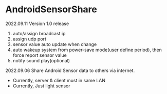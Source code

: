 # AndroidSensorShare

2022.09.11
Version 1.0 release
1. auto/assign broadcast ip
2. assign udp port
3. sensor value auto update when change
4. auto wakeup system from power-save mode(user define period), then force report sensor value
5. notify sound play(optional)


2022.09.06
Share Android Sensor data to others via internet.
* Currently, server & client must in same LAN
* Currently, Just light sensor
